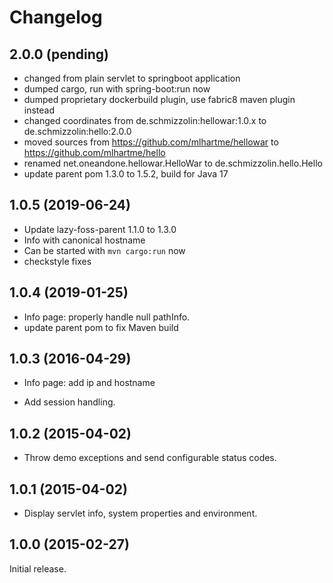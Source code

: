 # Changelog

## 2.0.0 (pending)

* changed from plain servlet to springboot application
* dumped cargo, run with spring-boot:run now
* dumped proprietary dockerbuild plugin, use fabric8 maven plugin instead
* changed coordinates from de.schmizzolin:hellowar:1.0.x to de.schmizzolin:hello:2.0.0
* moved sources from https://github.com/mlhartme/hellowar to https://github.com/mlhartme/hello
* renamed net.oneandone.hellowar.HelloWar to de.schmizzolin.hello.Hello
* update parent pom 1.3.0 to 1.5.2, build for Java 17


## 1.0.5 (2019-06-24)

* Update lazy-foss-parent 1.1.0 to 1.3.0
* Info with canonical hostname
* Can be started with `mvn cargo:run` now
* checkstyle fixes


## 1.0.4 (2019-01-25)

* Info page: properly handle null pathInfo.
* update parent pom to fix Maven build


## 1.0.3 (2016-04-29)

* Info page: add ip and hostname

* Add session handling.

## 1.0.2 (2015-04-02)

* Throw demo exceptions and send configurable status codes.

## 1.0.1 (2015-04-02)

* Display servlet info, system properties and environment.


## 1.0.0 (2015-02-27)

Initial release.
